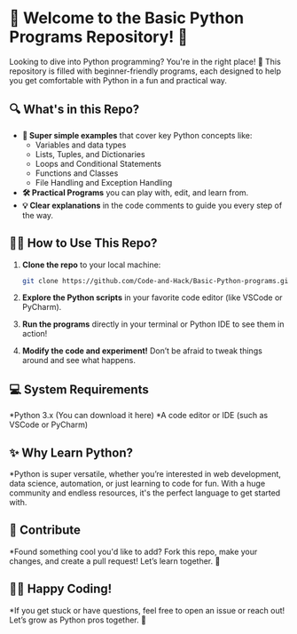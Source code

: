 # 🎉 Welcome to the **Basic Python Programs** Repository! 🎉

Looking to dive into Python programming? You're in the right place! 🐍 This repository is filled with beginner-friendly programs, each designed to help you get comfortable with Python in a fun and practical way.

## 🔍 What's in this Repo?

- **🚀 Super simple examples** that cover key Python concepts like:
  - Variables and data types
  - Lists, Tuples, and Dictionaries
  - Loops and Conditional Statements
  - Functions and Classes
  - File Handling and Exception Handling
- **🛠 Practical Programs** you can play with, edit, and learn from.
- **💡 Clear explanations** in the code comments to guide you every step of the way.

## 🧑‍💻 How to Use This Repo?

1. **Clone the repo** to your local machine:
   ```bash
   git clone https://github.com/Code-and-Hack/Basic-Python-programs.git
   
2. **Explore the Python scripts** in your favorite code editor (like VSCode or PyCharm).

3. **Run the programs** directly in your terminal or Python IDE to see them in action!

4. **Modify the code and experiment!** Don’t be afraid to tweak things around and see what happens.

## 💻 System Requirements
*Python 3.x (You can download it here)
*A code editor or IDE (such as VSCode or PyCharm)
## ✨ Why Learn Python?
*Python is super versatile, whether you’re interested in web development, data science, automation, or just learning to code for fun. With a huge community and endless resources, it's the perfect language to get started with.

## 🤝 Contribute
*Found something cool you'd like to add? Fork this repo, make your changes, and create a pull request! Let’s learn together. 🚀

## 👨‍💻 Happy Coding!
*If you get stuck or have questions, feel free to open an issue or reach out! Let’s grow as Python pros together. 💪

